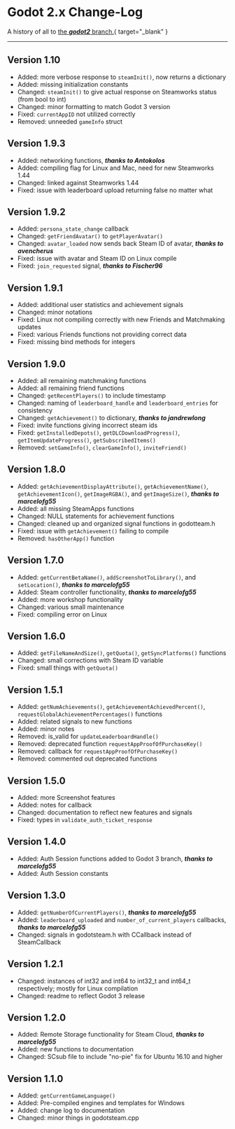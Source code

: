 # Godot 2.x Change-Log

A history of all to [the ***godot2*** branch.](https://github.com/CoaguCo-Industries/GodotSteam/tree/godot2){ target="\_blank" }

---

## Version 1.10

- Added: more verbose response to `steamInit()`, now returns a dictionary
- Added: missing initialization constants
- Changed: `steamInit()` to give actual response on Steamworks status (from bool to int)
- Changed: minor formatting to match Godot 3 version
- Fixed: `currentAppID` not utilized correctly
- Removed: unneeded `gameInfo` struct

## Version 1.9.3

- Added: networking functions, ***thanks to Antokolos***
- Added: compiling flag for Linux and Mac, need for new Steamworks 1.44
- Changed: linked against Steamworks 1.44
- Fixed: issue with leaderboard upload returning false no matter what

## Version 1.9.2

- Added: `persona_state_change` callback
- Changed: `getFriendAvatar()` to `getPlayerAvatar()`
- Changed: `avatar_loaded` now sends back Steam ID of avatar, ***thanks to avencherus***
- Fixed: issue with avatar and Steam ID on Linux compile
- Fixed: `join_requested` signal, ***thanks to Fischer96***

## Version 1.9.1

- Added: additional user statistics and achievement signals
- Changed: minor notations
- Fixed: Linux not compiling correctly with new Friends and Matchmaking updates
- Fixed: various Friends functions not providing correct data
- Fixed: missing bind methods for integers

## Version 1.9.0

- Added: all remaining matchmaking functions
- Added: all remaining friend functions
- Changed: `getRecentPlayers()` to include timestamp
- Changed: naming of `leaderboard_handle` and `leaderboard_entries` for consistency
- Changed: `getAchievement()` to dictionary, ***thanks to jandrewlong***
- Fixed: invite functions giving incorrect steam ids
- Fixed: `getInstalledDepots()`, `getDLCDownloadProgress()`, `getItemUpdateProgress()`, `getSubscribedItems()`
- Removed: `setGameInfo()`, `clearGameInfo()`, `inviteFriend()`

## Version 1.8.0

- Added: `getAchievementDisplayAttribute()`, `getAchievementName()`, `getAchievementIcon()`, `getImageRGBA()`, and `getImageSize()`, ***thanks to marcelofg55***
- Added: all missing SteamApps functions
- Changed: NULL statements for achievement functions
- Changed: cleaned up and organized signal functions in godotteam.h
- Fixed: issue with `getAchievement()` failing to compile
- Removed: `hasOtherApp()` function

## Version 1.7.0

- Added: `getCurrentBetaName()`, `addScreenshotToLibrary()`, and `setLocation()`, ***thanks to marcelofg55***
- Added: Steam controller functionality, ***thanks to marcelofg55***
- Added: more workshop functionality
- Changed: various small maintenance
- Fixed: compiling error on Linux

## Version 1.6.0

- Added: `getFileNameAndSize()`, `getQuota()`, `getSyncPlatforms()` functions
- Changed: small corrections with Steam ID variable
- Fixed: small things with `getQuota()`

## Version 1.5.1

- Added: `getNumAchievements()`, `getAchievementAchievedPercent()`, `requestGlobalAchievementPercentages()` functions
- Added: related signals to new functions
- Added: minor notes
- Removed: is_valid for `updateLeaderboardHandle()`
- Removed: deprecated function `requestAppProofOfPurchaseKey()`
- Removed: callback for `requestAppProofOfPurchaseKey()`
- Removed: commented out deprecated functions

## Version 1.5.0

- Added: more Screenshot features
- Added: notes for callback
- Changed: documentation to reflect new features and signals
- Fixed: types in `validate_auth_ticket_response`

## Version 1.4.0

- Added: Auth Session functions added to Godot 3 branch, ***thanks to marcelofg55***
- Added: Auth Session constants

## Version 1.3.0

- Added: `getNumberOfCurrentPlayers()`, ***thanks to marcelofg55***
- Added: `leaderboard_uploaded` and `number_of_current_players` callbacks, ***thanks to marcelofg55***
- Changed: signals in godotsteam.h with CCallback instead of SteamCallback

## Version 1.2.1

- Changed: instances of int32 and int64 to int32_t and int64_t respectively; mostly for Linux compilation
- Changed: readme to reflect Godot 3 release

## Version 1.2.0

- Added: Remote Storage functionality for Steam Cloud, ***thanks to marcelofg55***
- Added: new functions to documentation
- Changed: SCsub file to include "no-pie" fix for Ubuntu 16.10 and higher

## Version 1.1.0

- Added: `getCurrentGameLanguage()`
- Added: Pre-compiled engines and templates for Windows
- Added: change log to documentation
- Changed: minor things in godotsteam.cpp
